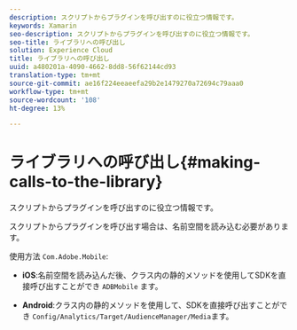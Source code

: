 ```yaml
---
description: スクリプトからプラグインを呼び出すのに役立つ情報です。
keywords: Xamarin
seo-description: スクリプトからプラグインを呼び出すのに役立つ情報です。
seo-title: ライブラリへの呼び出し
solution: Experience Cloud
title: ライブラリへの呼び出し
uuid: a480201a-4090-4662-8dd8-56f62144cd93
translation-type: tm+mt
source-git-commit: ae16f224eeaeefa29b2e1479270a72694c79aaa0
workflow-type: tm+mt
source-wordcount: '108'
ht-degree: 13%

---
```



# ライブラリへの呼び出し{#making-calls-to-the-library}

スクリプトからプラグインを呼び出すのに役立つ情報です。

スクリプトからプラグインを呼び出す場合は、名前空間を読み込む必要があります。

使用方法 `Com.Adobe.Mobile`:

* **iOS**:名前空間を読み込んだ後、クラス内の静的メソッドを使用してSDKを直接呼び出すことができ `ADBMobile` ます。

* **Android**:クラス内の静的メソッドを使用して、SDKを直接呼び出すことができ `Config/Analytics/Target/AudienceManager/Media`ます。

